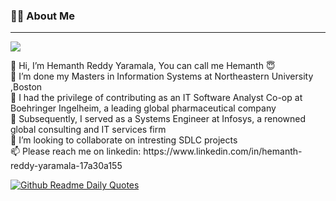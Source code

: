 
<h3 align="left">👩‍💻  About Me</h3>
<hr>

<img  src="https://user-images.githubusercontent.com/74038190/212748842-9fcbad5b-6173-4175-8a61-521f3dbb7514.gif"/>



<p align="left">👋 Hi, I’m Hemanth Reddy Yaramala, You can call me Hemanth 😇<br>👀 I’m done my Masters in Information Systems at Northeastern University ,Boston<br>🌱 I had the privilege of contributing as an IT Software Analyst Co-op at Boehringer Ingelheim, a leading global pharmaceutical company <br>🌱 Subsequently, I served as a Systems Engineer at Infosys, a renowned global consulting and IT services firm <br>💞️ I’m looking to collaborate on intresting SDLC projects<br> 📫 Please reach me on linkedin: https://www.linkedin.com/in/hemanth-reddy-yaramala-17a30a155</p>









[![Github Readme Daily Quotes](https://readme-daily-quotes.vercel.app/api)](https://github.com/cheehwatang/github-readme-daily-quotes)
